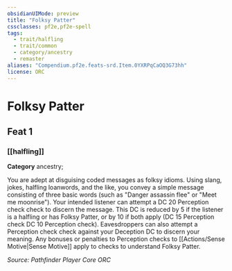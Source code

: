 ```yaml
---
obsidianUIMode: preview
title: "Folksy Patter"
cssclasses: pf2e,pf2e-spell
tags:
  - trait/halfling
  - trait/common
  - category/ancestry
  - remaster
aliases: "Compendium.pf2e.feats-srd.Item.0YXRPqCaOQ3G73hh"
license: ORC
---
```

# Folksy Patter
## Feat 1
### [[halfling]]

**Category** ancestry; 




You are adept at disguising coded messages as folksy idioms. Using slang, jokes, halfling loanwords, and the like, you convey a simple message consisting of three basic words (such as "Danger assassin flee" or "Meet me moonrise"). Your intended listener can attempt a DC 20 Perception check check to discern the message. This DC is reduced by 5 if the listener is a halfling or has Folksy Patter, or by 10 if both apply (DC 15 Perception check DC 10 Perception check). Eavesdroppers can also attempt a Perception check check against your Deception DC to discern your meaning. Any bonuses or penalties to Perception checks to [[Actions/Sense Motive|Sense Motive]] apply to checks to understand Folksy Patter.

*Source: Pathfinder Player Core*
*ORC*